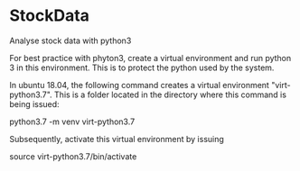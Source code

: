 # StockData
Analyse stock data with python3


For best practice with phyton3, create a virtual environment and run python 3 in this environment. This is to protect the python used by the system.

In ubuntu 18.04, the following command creates a virtual environment "virt-python3.7". This is a folder located in the directory where this command is being issued:

python3.7 -m venv virt-python3.7

Subsequently, activate this virtual environment by issuing

source virt-python3.7/bin/activate

